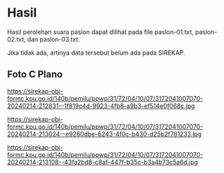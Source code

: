 # Hasil

Hasil perolehan suara paslon dapat dilihat pada file paslon-01.txt, paslon-02.txt, dan paslon-03.txt.

Jika tidak ada, artinya data tersebut belum ada pada SIREKAP.

## Foto C Plano

https://sirekap-obj-formc.kpu.go.id/140b/pemilu/ppwp/31/72/04/10/07/3172041007070-20240214-212831--1f819c4d-9923-4fb8-a9b3-ef514e0f068c.jpg

https://sirekap-obj-formc.kpu.go.id/140b/pemilu/ppwp/31/72/04/10/07/3172041007070-20240214-213024--e9260dbe-6243-4f0c-b430-d25b2f781233.jpg

https://sirekap-obj-formc.kpu.go.id/140b/pemilu/ppwp/31/72/04/10/07/3172041007070-20240214-213108--43fa2bd8-c8af-447f-b35c-b3a4b73c5a6d.jpg
